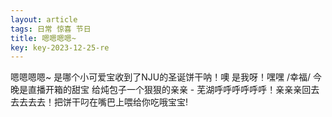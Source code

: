 ```yaml
---
layout: article
tags: 日常 惊喜 节日
title: 嗯嗯嗯嗯~
key: key-2023-12-25-re
---
```


嗯嗯嗯嗯~ 是哪个小可爱宝收到了NJU的圣诞饼干呐！噢 是我呀！嘿嘿 /幸福/ 今晚是直播开箱的甜宝 给炖包子一个狠狠的亲亲 - 芜湖呼呼呼呼呼呼！亲亲亲回去去去去去！把饼干叼在嘴巴上喂给你吃哦宝宝!
